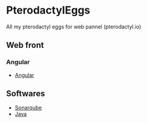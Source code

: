 # PterodactylEggs
All my pterodactyl eggs for web pannel (pterodactyl.io)

## Web front

### Angular
* [Angular](./web_front/angular)

## Softwares
* [Sonarqube](./softwares/sonarqube)
* [Java](./softwares/java)

